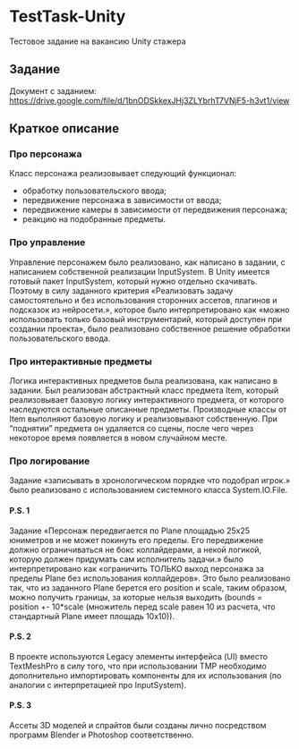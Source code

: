 # TestTask-Unity
Тестовое задание на вакансию Unity стажера

## Задание
Документ с заданием: https://drive.google.com/file/d/1bnODSkkexJHj3ZLYbrhT7VNjF5-h3vt1/view

## Краткое описание
### Про персонажа
Класс персонажа реализовывает следующий функционал:
- обработку пользовательского ввода;
- передвижение персонажа в зависимости от ввода;
- передвижение камеры в зависимости от передвижения персонажа;
- реакцию на подобранные предметы.
### Про управление
Управление персонажем было реализовано, как написано в задании, с написанием собственной реализации InputSystem. В Unity имеется готовый пакет InputSystem, который нужно отдельно скачивать. Поэтому в силу заданного критерия «Реализовать задачу самостоятельно и без использования сторонних ассетов, плагинов и подсказок из нейросети.», которое было интерпретировано как «можно использовать только базовый инструментарий, который доступен при создании проекта», было реализовано собственное решение обработки пользовательского ввода.
### Про интерактивные предметы
Логика интерактивных предметов была реализована, как написано в задании. Был реализован абстрактный класс предмета Item, который реализовывает базовую логику интерактивного предмета, от которого наследуются остальные описанные предметы. Производные классы от Item выполняют базовую логику и реализовывают собственную. При “поднятии” предмета он удаляется со сцены, после чего через некоторое время появляется в новом случайном месте.
### Про логирование
Задание «записывать в хронологическом порядке что подобрал игрок.» было реализовано с использованием системного класса System.IO.File.

#### P.S. 1
Задание «Персонаж передвигается по Plane площадью 25x25 юниметров и не может покинуть его пределы. Его передвижение должно ограничиваться не бокс коллайдерами, а некой логикой, которую должен придумать сам исполнитель задачи.» было интерпретировано как «ограничить ТОЛЬКО выход персонажа за пределы Plane без использования коллайдеров». Это было реализовано так, что из заданного Plane берется его position и scale, таким образом, можно получить границы, за которые нельзя выходить (bounds = position +- 10*scale (множитель перед scale равен 10 из расчета, что стандартный Plane имеет площадь 10x10)).
#### P.S. 2
В проекте используются Legacy элементы интерфейса (UI) вместо TextMeshPro в силу того, что при использовании TMP необходимо дополнительно импортировать компоненты для их использования (по аналогии с интерпретацией про InputSystem).
#### P.S. 3
Ассеты 3D моделей и спрайтов были созданы лично посредством программ Blender и Photoshop соответственно.
